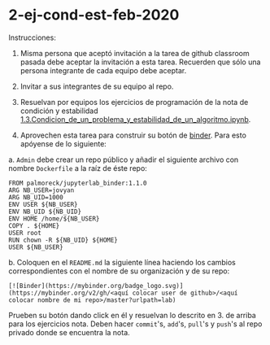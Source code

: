 # 2-ej-cond-est-feb-2020

Instrucciones:

1. Misma persona que aceptó invitación a la tarea de github classroom pasada debe aceptar la invitación a esta tarea. Recuerden que sólo una persona integrante de cada equipo debe aceptar.

2. Invitar a sus integrantes de su equipo al repo.

3. Resuelvan por equipos los ejercicios de programación de la nota de condición y estabilidad [1.3.Condicion_de_un_problema_y_estabilidad_de_un_algoritmo.ipynb](1.3.Condicion_de_un_problema_y_estabilidad_de_un_algoritmo.ipynb).

4. Aprovechen esta tarea para construir su botón de [binder](https://mybinder.org/). Para esto apóyense de lo siguiente:

a. `Admin` debe crear un repo público y añadir el siguiente archivo con nombre `Dockerfile` a la raíz de éste repo:


```
FROM palmoreck/jupyterlab_binder:1.1.0
ARG NB_USER=jovyan
ARG NB_UID=1000
ENV USER ${NB_USER}
ENV NB_UID ${NB_UID}
ENV HOME /home/${NB_USER}
COPY . ${HOME}
USER root
RUN chown -R ${NB_UID} ${HOME}
USER ${NB_USER}
```

b. Coloquen en el `README.md` la siguiente línea haciendo los cambios correspondientes con el nombre de su organización y de su repo:

```
[![Binder](https://mybinder.org/badge_logo.svg)](https://mybinder.org/v2/gh/<aquí colocar user de github>/<aquí colocar nombre de mi repo>/master?urlpath=lab)
```


Prueben su botón dando click en él y resuelvan lo descrito en 3. de arriba para los ejercicios nota. Deben hacer `commit`'s, `add`'s, `pull`'s y `push`'s al repo privado donde se encuentra la nota.
